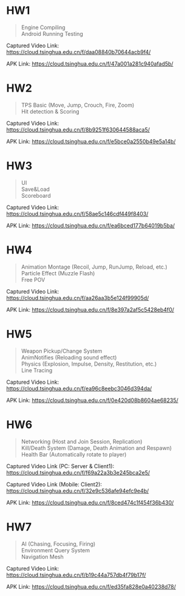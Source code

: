 # HW1

> Engine Compiling  
> Android Running Testing

Captured Video Link: https://cloud.tsinghua.edu.cn/f/daa08840b70644acb9f4/

APK Link: https://cloud.tsinghua.edu.cn/f/47a001a281c940afad5b/

# HW2

> TPS Basic (Move, Jump, Crouch, Fire, Zoom)  
> Hit detection & Scoring

Captured Video Link: https://cloud.tsinghua.edu.cn/f/8b9251f630644588aca5/

APK Link: https://cloud.tsinghua.edu.cn/f/e5bce0a2550b49e5a14b/

# HW3

> UI  
> Save&Load  
> Scoreboard

Captured Video Link: https://cloud.tsinghua.edu.cn/f/58ae5c146cdf449f8403/

APK Link: https://cloud.tsinghua.edu.cn/f/ea6bced177b64019b5ba/

# HW4

> Animation Montage (Recoil, Jump, RunJump, Reload, etc.)  
> Particle Effect (Muzzle Flash)  
> Free POV

Captured Video Link: https://cloud.tsinghua.edu.cn/f/aa26aa3b5e124f99905d/

APK Link: https://cloud.tsinghua.edu.cn/f/8e397a2af5c5428eb4f0/

# HW5

> Weapon Pickup/Change System  
> AnimNotifies (Reloading sound effect)  
> Physics (Explosion, Impulse, Density, Restitution, etc.)  
> Line Tracing

Captured Video Link: https://cloud.tsinghua.edu.cn/f/ea96c8eebc3046d394da/

APK Link: https://cloud.tsinghua.edu.cn/f/0e420d08b8604ae68235/

# HW6

> Networking (Host and Join Session, Replication)  
> Kill/Death System (Damage, Death Animation and Respawn)  
> Health Bar (Automatically rotate to player)

Captured Video Link (PC: Server & Client1): https://cloud.tsinghua.edu.cn/f/f69a22a3b3e245bca2e5/

Captured Video Link	(Mobile: Client2): https://cloud.tsinghua.edu.cn/f/32e9c536afe94efc9e4b/

APK Link: https://cloud.tsinghua.edu.cn/f/8ced474c1f454f36b430/

# HW7

> AI (Chasing, Focusing, Firing)  
> Environment Query System  
> Navigation Mesh

Captured Video Link: https://cloud.tsinghua.edu.cn/f/b19c44a757db4f79b17f/

APK Link: https://cloud.tsinghua.edu.cn/f/ed35fa828e0a40238d78/
